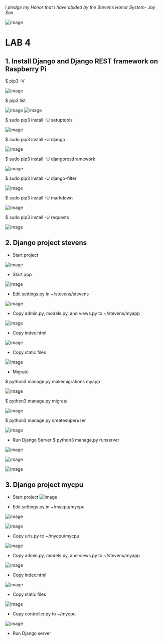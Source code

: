 *I pledge my Honor that I have abided by the Stevens Honor System- Joy Son*

![image](https://user-images.githubusercontent.com/98338109/231038603-704b678e-9498-4b3e-9287-1f197c6b1019.png)

# LAB 4

## 1. Install Django and Django REST framework on Raspberry Pi

$ pip3 -V

![image](https://user-images.githubusercontent.com/98338109/231039105-1d11dde0-4bdf-46e6-9742-a46e230879a5.png)

$ pip3 list

![image](https://user-images.githubusercontent.com/98338109/231039189-b64a28bd-fb58-4c7e-852a-b02d8bdccced.png)
![image](https://user-images.githubusercontent.com/98338109/231039244-8b1322da-705e-4151-9550-bcb6b65dca70.png)

$ sudo pip3 install -U setuptools

![image](https://user-images.githubusercontent.com/98338109/231039485-b4b83170-ebbd-4960-9811-a954bf0eac25.png)

$ sudo pip3 install -U django

![image](https://user-images.githubusercontent.com/98338109/231039604-686dce5d-ba31-49fa-8722-be241f6c9c62.png)

$ sudo pip3 install -U djangorestframework

![image](https://user-images.githubusercontent.com/98338109/231039670-14d5a672-4e94-4221-b447-573a1d2dfab5.png)

$ sudo pip3 install -U django-filter

![image](https://user-images.githubusercontent.com/98338109/231039719-0d25a755-a833-42d0-b0ae-7413f64e87d7.png)

$ sudo pip3 install -U markdown

![image](https://user-images.githubusercontent.com/98338109/231039764-cf1c47c7-c27b-4d8f-a862-06951ae332a9.png)

$ sudo pip3 install -U requests

![image](https://user-images.githubusercontent.com/98338109/231039799-8b313159-df75-4525-b8a8-9cc416615fb9.png)


## 2. Django project stevens

- Start project
 
![image](https://user-images.githubusercontent.com/98338109/231040208-2c8fa9ac-e67c-476c-b07b-def92298afd5.png)

- Start app

![image](https://user-images.githubusercontent.com/98338109/231040419-31f914ec-0135-430e-a13a-63fa39981db7.png)

- Edit settings.py in ~/stevens/stevens

![image](https://user-images.githubusercontent.com/98338109/235728106-b18ba6ed-000a-4aba-a529-7c502024606c.png)

- Copy admin.py, models.py, and views.py to ~/stevens/myapp

![image](https://user-images.githubusercontent.com/98338109/235728279-27b7f5f9-5c0f-4419-8318-1b58caf706fe.png)

- Copy index.html

![image](https://user-images.githubusercontent.com/98338109/235728661-395b7ec4-6d71-4e54-a439-e77cda157309.png)

- Copy static files

![image](https://user-images.githubusercontent.com/98338109/235729729-c58c0f9d-1094-4f6f-824c-31a101d7fbd0.png)

- Migrate 

$ python3 manage.py makemigrations myapp

![image](https://user-images.githubusercontent.com/98338109/235730302-5522d567-058e-4759-b803-ac406b6031cb.png)

$ python3 manage.py migrate

![image](https://user-images.githubusercontent.com/98338109/235730435-bf62c2e6-0566-4ef4-8266-d08d788a59fd.png)

$ python3 manage.py createsuperuser

![image](https://user-images.githubusercontent.com/98338109/235730379-389db1f4-7ee6-4f54-b9e8-13b057f7074d.png)
 
- Run Django Server
$ python3 manage.py runserver

![image](https://user-images.githubusercontent.com/98338109/235730986-a8cdde17-b633-4872-8dde-5d21b9fe3464.png)

![image](https://user-images.githubusercontent.com/98338109/235730774-9b8776f2-d5f2-43db-9893-86dfab274c43.png)

![image](https://user-images.githubusercontent.com/98338109/235730911-8ba57ad4-c455-4ed7-80fb-de89d0657775.png)

## 3. Django project mycpu

- Start project
![image](https://user-images.githubusercontent.com/98338109/235816230-36893ef1-b4d9-4dd2-bfc9-84fb30d06f68.png)

- Edit settings.py in ~/mycpu/mycpu

![image](https://user-images.githubusercontent.com/98338109/235816473-9d26fef6-797a-452f-93f9-64ebc36b0733.png)

![image](https://user-images.githubusercontent.com/98338109/235816452-b3d7f980-9cec-4852-ad78-6eee60c876a3.png)

- Copy urls.py to ~/mycpu/mycpu

![image](https://user-images.githubusercontent.com/98338109/235816557-2504454e-393a-46c0-afdc-b2813df02dbc.png)

- Copy admin.py, models.py, and views.py to ~/stevens/myapp

![image](https://user-images.githubusercontent.com/98338109/235816606-8a03bf85-ac6b-430d-aa8c-2076b78def92.png)

- Copy index.html

![image](https://user-images.githubusercontent.com/98338109/235816862-7d715322-83a7-4854-858a-92954fbdfe0e.png)

- Copy static files

![image](https://user-images.githubusercontent.com/98338109/235817026-08d75b04-e957-4bdc-8c5a-5ca334e0f234.png)

- Copy controller.py to ~/mycpu

![image](https://user-images.githubusercontent.com/98338109/235817124-c2fcadf2-eed8-4986-ad27-43674df528e3.png)

- Run Django server



